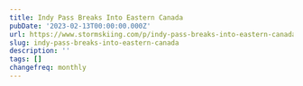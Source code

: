 ```yaml
---
title: Indy Pass Breaks Into Eastern Canada
pubDate: '2023-02-13T00:00:00.000Z'
url: https://www.stormskiing.com/p/indy-pass-breaks-into-eastern-canada
slug: indy-pass-breaks-into-eastern-canada
description: ''
tags: []
changefreq: monthly
---
```


<!-- Add post content below -->
